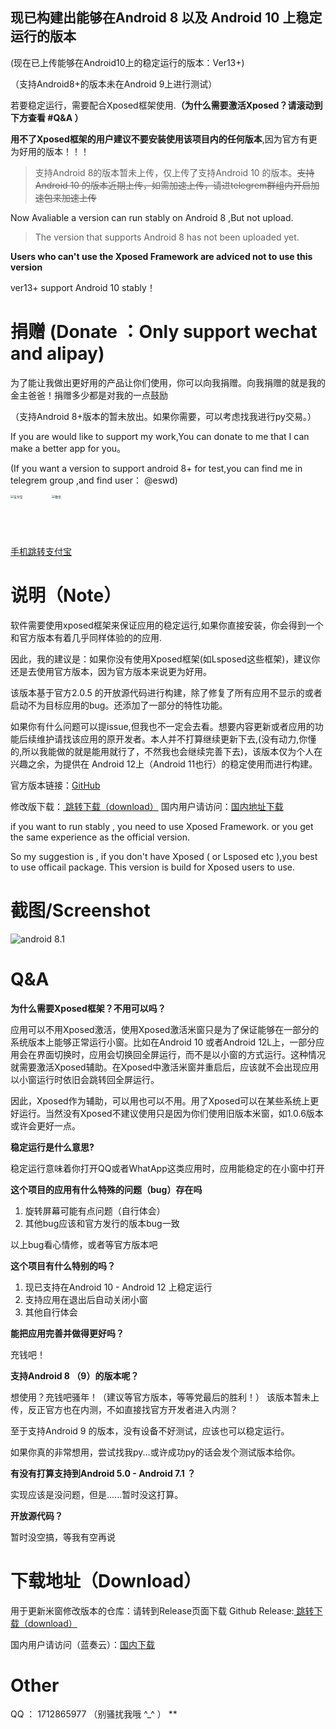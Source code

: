 ## 现已构建出能够在Android 8 以及 Android 10 上稳定运行的版本

(现在已上传能够在Android10上的稳定运行的版本：Ver13+)

（支持Android8+的版本未在Android 9上进行测试）

若要稳定运行，需要配合Xposed框架使用.**（为什么需要激活Xposed？请滚动到下方查看 #Q&A ）**

**用不了Xposed框架的用户建议不要安装使用该项目内的任何版本**,因为官方有更为好用的版本！！！

> 支持Android 8的版本暂未上传，仅上传了支持Android 10 的版本。~~支持Android 10 的版本近期上传，如需加速上传，请进telegrem群组内开启加速包来加速上传~~

Now Avaliable a version can run stably on Android 8 ,But not upload.
> The version that supports Android 8 has not been uploaded yet.

**Users who can't use the Xposed Framework are adviced not to use this version**

ver13+ support Android 10 stably！


# 捐赠 (Donate ：Only support wechat and alipay)

为了能让我做出更好用的产品让你们使用，你可以向我捐赠。向我捐赠的就是我的金主爸爸！捐赠多少都是对我的一点鼓励

（支持Android 8+版本的暂未放出。如果你需要，可以考虑找我进行py交易。）




If you are would like to support my work,You can donate to me that I can make a better app for you。

(If you want a version to support android 8+ for test,you can find me in telegrem group ,and find user： @eswd)


<img src="https://github.com/eswd04/freeform_update/blob/main/eswd_alipay.jpg?raw=true" alt="支付宝" style="max-width: 30%; zoom: 33%;" width="200px"/><img src="https://github.com/eswd04/freeform_update/blob/main/eswd_mm.png?raw=true" alt="微信" style="max-width: 30%; zoom: 33%;" width="200px"/>

<a href="https://qr.alipay.com/fkx16389aa8c5ayxrqbetbd">手机跳转支付宝</a>

# 说明（Note）

软件需要使用xposed框架来保证应用的稳定运行,如果你直接安装，你会得到一个和官方版本有着几乎同样体验的的应用.

因此，我的建议是：如果你没有使用Xposed框架(如Lsposed这些框架)，建议你还是去使用官方版本，因为官方版本来说更为好用。

该版本基于官方2.0.5 的开放源代码进行构建，除了修复了所有应用不显示的或者启动不为目标应用的bug。还添加了一部分的特性功能。

如果你有什么问题可以提issue,但我也不一定会去看。想要内容更新或者应用的功能后续维护请找该应用的原开发者。本人并不打算继续更新下去,(没有动力,你懂的,所以我能做的就是能用就行了，不然我也会继续完善下去)，该版本仅为个人在兴趣之余，为提供在 Android 12上（Android 11也行）的稳定使用而进行构建。 

官方版本链接：[GitHub](https://github.com/sunshine0523/Mi-FreeForm)

修改版下载：<a href="https://github.com/eswd04/freeform_update/releases"> 跳转下载（download）</a>
国内用户请访问：<a href="https://eswd.lanzouj.com/b0rijuti">国内地址下载</a>

if you want to run stably , you need to use Xposed Framework.
or you get the same experience as the official version.

So my suggestion is , if you don't have Xposed ( or Lsposed etc ),you best to use officail package.
This version is build for Xposed users to use. 


# 截图/Screenshot
<img src="https://github.com/eswd04/freeform_update/blob/main/Screenshot_20220619_151608.png?raw=true" alt="android 8.1"  />



# Q&A

**为什么需要Xposed框架？不用可以吗？**

应用可以不用Xposed激活，使用Xposed激活米窗只是为了保证能够在一部分的系统版本上能够正常运行小窗。比如在Android 10 或者Android 12L上，一部分应用会在界面切换时，应用会切换回全屏运行，而不是以小窗的方式运行。这种情况就需要激活Xposed辅助。在Xposed中激活米窗并重启后，应该就不会出现应用以小窗运行时依旧会跳转回全屏运行。

因此，Xposed作为辅助，可以用也可以不用。用了Xposed可以在某些系统上更好运行。当然没有Xposed不建议使用只是因为你们使用旧版本米窗，如1.0.6版本或许会更好一点。

**稳定运行是什么意思?**

稳定运行意味着你打开QQ或者WhatApp这类应用时，应用能稳定的在小窗中打开


**这个项目的应用有什么特殊的问题（bug）存在吗**

1. 旋转屏幕可能有点问题（自行体会）
2. 其他bug应该和官方发行的版本bug一致

以上bug看心情修，或者等官方版本吧



**这个项目有什么特别的吗？**

1. 现已支持在Android 10 - Android 12 上稳定运行
2. 支持应用在退出后自动关闭小窗
3. 其他自行体会

**能把应用完善并做得更好吗？**

充钱吧！

**支持Android 8 （9）的版本呢？**

想使用？充钱吧骚年！（建议等官方版本，等等党最后的胜利！）
该版本暂未上传，反正官方也在内测，不如直接找官方开发者进入内测？

至于支持Android 9 的版本，没有设备不好测试，应该也可以稳定运行。

如果你真的非常想用，尝试找我py...或许成功py的话会发个测试版本给你。

**有没有打算支持到Android 5.0 - Android 7.1 ？**

实现应该是没问题，但是......暂时没这打算。

**开放源代码？**

暂时没空搞，等我有空再说

# 下载地址（Download）

用于更新米窗修改版本的仓库：请转到Release页面下载
Github Release:<a href="https://github.com/eswd04/freeform_update/releases"> 跳转下载（download）</a>

国内用户请访问（蓝奏云）：<a href="https://eswd.lanzouj.com/b0rijuti">国内下载</a>

# Other

QQ ： 1712865977 （别骚扰我哦 ^_^ ）
**
